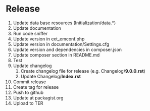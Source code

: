 # Release

1. Update data base resources (Initialization/data.*)
1. Update documentation
1. Run code sniffer
1. Update version in ext_emconf.php
1. Update version in documentation/Settings.cfg
1. Update version and dependencies in composer.json
1. Update composer section in README.md
1. Test
1. Update changelog <br>
    1. Create changelog file for release (e.g. Changelog/**9.0.0.rst**)
    1. Update Changelog/**Index.rst**
1. Commit release
1. Create tag for release
1. Push to github
1. Update at packagist.org
1. Upload to TER
